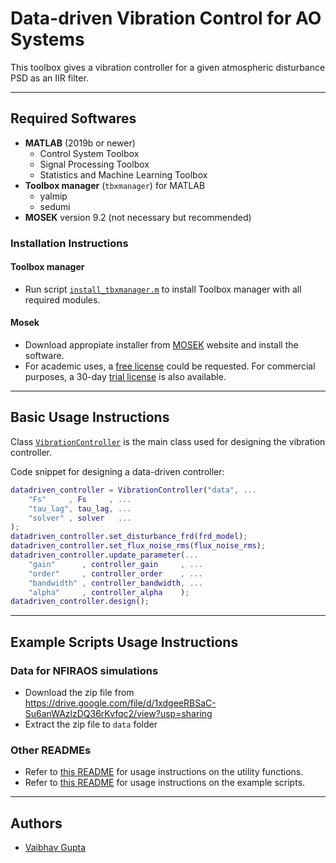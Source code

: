 # Data-driven Vibration Control for AO Systems

This toolbox gives a vibration controller for a given atmospheric disturbance PSD as an IIR filter.

--------------------------------------------------------------------------------
## Required Softwares
- **MATLAB** (2019b or newer)
    - Control System Toolbox
    - Signal Processing Toolbox
    - Statistics and Machine Learning Toolbox
- **Toolbox manager** (`tbxmanager`) for MATLAB
    - yalmip
    - sedumi
- **MOSEK** version 9.2 (not necessary but recommended)

### Installation Instructions

#### Toolbox manager
- Run script [`install_tbxmanager.m`](install_tbxmanager.m) to install Toolbox manager with all required modules.

#### Mosek
- Download appropiate installer from [MOSEK](https://www.mosek.com/downloads/) website and install the software.
- For academic uses, a [free license](https://www.mosek.com/products/academic-licenses/) could be requested. For commercial purposes, a 30-day [trial license](https://www.mosek.com/products/trial/) is also available.

--------------------------------------------------------------------------------
## Basic Usage Instructions

Class [`VibrationController`](@VibrationController/VibrationController.m) is the main class used for designing the vibration controller.

Code snippet for designing a data-driven controller:
```matlab
datadriven_controller = VibrationController("data", ...
    "Fs"     , Fs     , ...
    "tau_lag", tau_lag, ...
    "solver" , solver   ...
);
datadriven_controller.set_disturbance_frd(frd_model);
datadriven_controller.set_flux_noise_rms(flux_noise_rms);
datadriven_controller.update_parameter(...
    "gain"      , controller_gain     , ...
    "order"     , controller_order    , ...
    "bandwidth" , controller_bandwidth, ...
    "alpha"     , controller_alpha    );
datadriven_controller.design();
```
--------------------------------------------------------------------------------
## Example Scripts Usage Instructions

### Data for NFIRAOS simulations
- Download the zip file from https://drive.google.com/file/d/1xdgeeRBSaC-Su6anWAzlzDQ36rKvfqc2/view?usp=sharing
- Extract the zip file to `data` folder

### Other READMEs
* Refer to [this README](+utility_functions/README.md) for usage instructions on the utility functions.
* Refer to [this README](example_scripts/README.md) for usage instructions on the example scripts.

--------------------------------------------------------------------------------
## Authors
- [Vaibhav Gupta](https://github.com/guptavaibhav0)